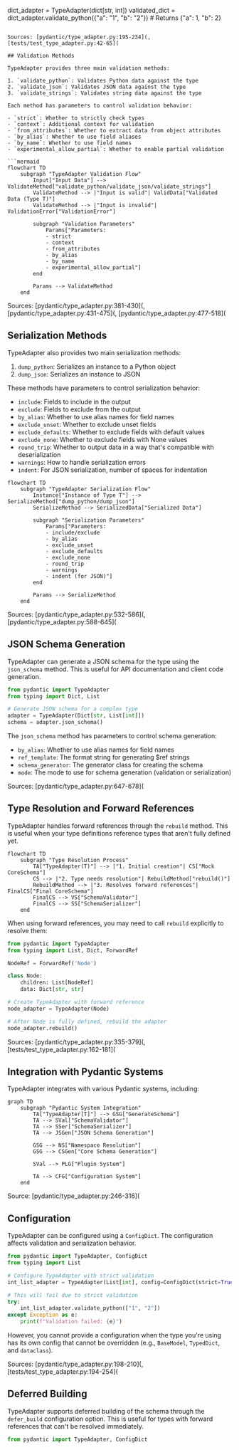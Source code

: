 dict_adapter = TypeAdapter(dict[str, int])
validated_dict = dict_adapter.validate_python({"a": "1", "b": "2"})  # Returns {"a": 1, "b": 2}
```

Sources: [pydantic/type_adapter.py:195-234](, [tests/test_type_adapter.py:42-65](

## Validation Methods

TypeAdapter provides three main validation methods:

1. `validate_python`: Validates Python data against the type
2. `validate_json`: Validates JSON data against the type
3. `validate_strings`: Validates string data against the type

Each method has parameters to control validation behavior:

- `strict`: Whether to strictly check types
- `context`: Additional context for validation
- `from_attributes`: Whether to extract data from object attributes
- `by_alias`: Whether to use field aliases
- `by_name`: Whether to use field names
- `experimental_allow_partial`: Whether to enable partial validation

```mermaid
flowchart TD
    subgraph "TypeAdapter Validation Flow"
        Input["Input Data"] --> ValidateMethod["validate_python/validate_json/validate_strings"]
        ValidateMethod --> |"Input is valid"| ValidData["Validated Data (Type T)"]
        ValidateMethod --> |"Input is invalid"| ValidationError["ValidationError"]
        
        subgraph "Validation Parameters"
            Params["Parameters:
            - strict
            - context
            - from_attributes
            - by_alias
            - by_name
            - experimental_allow_partial"]
        end
        
        Params --> ValidateMethod
    end
```

Sources: [pydantic/type_adapter.py:381-430](, [pydantic/type_adapter.py:431-475](, [pydantic/type_adapter.py:477-518](

## Serialization Methods

TypeAdapter also provides two main serialization methods:

1. `dump_python`: Serializes an instance to a Python object
2. `dump_json`: Serializes an instance to JSON

These methods have parameters to control serialization behavior:

- `include`: Fields to include in the output
- `exclude`: Fields to exclude from the output
- `by_alias`: Whether to use alias names for field names
- `exclude_unset`: Whether to exclude unset fields
- `exclude_defaults`: Whether to exclude fields with default values
- `exclude_none`: Whether to exclude fields with None values
- `round_trip`: Whether to output data in a way that's compatible with deserialization
- `warnings`: How to handle serialization errors
- `indent`: For JSON serialization, number of spaces for indentation

```mermaid
flowchart TD
    subgraph "TypeAdapter Serialization Flow"
        Instance["Instance of Type T"] --> SerializeMethod["dump_python/dump_json"]
        SerializeMethod --> SerializedData["Serialized Data"]
        
        subgraph "Serialization Parameters"
            Params["Parameters:
            - include/exclude
            - by_alias
            - exclude_unset
            - exclude_defaults
            - exclude_none
            - round_trip
            - warnings
            - indent (for JSON)"]
        end
        
        Params --> SerializeMethod
    end
```

Sources: [pydantic/type_adapter.py:532-586](, [pydantic/type_adapter.py:588-645](

## JSON Schema Generation

TypeAdapter can generate a JSON schema for the type using the `json_schema` method. This is useful for API documentation and client code generation.

```python
from pydantic import TypeAdapter
from typing import Dict, List

# Generate JSON schema for a complex type
adapter = TypeAdapter(Dict[str, List[int]])
schema = adapter.json_schema()
```

The `json_schema` method has parameters to control schema generation:

- `by_alias`: Whether to use alias names for field names
- `ref_template`: The format string for generating $ref strings
- `schema_generator`: The generator class for creating the schema
- `mode`: The mode to use for schema generation (validation or serialization)

Sources: [pydantic/type_adapter.py:647-678](

## Type Resolution and Forward References

TypeAdapter handles forward references through the `rebuild` method. This is useful when your type definitions reference types that aren't fully defined yet.

```mermaid
flowchart TD
    subgraph "Type Resolution Process"
        TA["TypeAdapter(T)"] --> |"1. Initial creation"| CS["Mock CoreSchema"]
        CS --> |"2. Type needs resolution"| RebuildMethod["rebuild()"]
        RebuildMethod --> |"3. Resolves forward references"| FinalCS["Final CoreSchema"]
        FinalCS --> VS["SchemaValidator"]
        FinalCS --> SS["SchemaSerializer"]
    end
```

When using forward references, you may need to call `rebuild` explicitly to resolve them:

```python
from pydantic import TypeAdapter
from typing import List, Dict, ForwardRef

NodeRef = ForwardRef('Node')

class Node:
    children: List[NodeRef]
    data: Dict[str, str]

# Create TypeAdapter with forward reference
node_adapter = TypeAdapter(Node)

# After Node is fully defined, rebuild the adapter
node_adapter.rebuild()
```

Sources: [pydantic/type_adapter.py:335-379](, [tests/test_type_adapter.py:162-181](

## Integration with Pydantic Systems

TypeAdapter integrates with various Pydantic systems, including:

```mermaid
graph TD
    subgraph "Pydantic System Integration"
        TA["TypeAdapter[T]"] --> GSG["GenerateSchema"]
        TA --> SVal["SchemaValidator"]
        TA --> SSer["SchemaSerializer"]
        TA --> JSGen["JSON Schema Generation"]
        
        GSG --> NS["Namespace Resolution"]
        GSG --> CSGen["Core Schema Generation"]
        
        SVal --> PLG["Plugin System"]
        
        TA --> CFG["Configuration System"]
    end
```

Source: [pydantic/type_adapter.py:246-316](

## Configuration

TypeAdapter can be configured using a `ConfigDict`. The configuration affects validation and serialization behavior.

```python
from pydantic import TypeAdapter, ConfigDict
from typing import List

# Configure TypeAdapter with strict validation
int_list_adapter = TypeAdapter(List[int], config=ConfigDict(strict=True))

# This will fail due to strict validation
try:
    int_list_adapter.validate_python(["1", "2"])
except Exception as e:
    print(f"Validation failed: {e}")
```

However, you cannot provide a configuration when the type you're using has its own config that cannot be overridden (e.g., `BaseModel`, `TypedDict`, and `dataclass`).

Sources: [pydantic/type_adapter.py:198-210](, [tests/test_type_adapter.py:194-254](

## Deferred Building

TypeAdapter supports deferred building of the schema through the `defer_build` configuration option. This is useful for types with forward references that can't be resolved immediately.

```python
from pydantic import TypeAdapter, ConfigDict